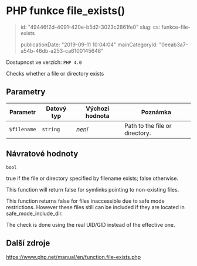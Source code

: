 PHP funkce file_exists()
========================

> id: "49446f2d-4091-420e-b5d2-3023c2861fe0"
> slug:
> 	cs: funkce-file-exists
>
> publicationDate: "2019-09-11 10:04:04"
> mainCategoryId: "0eeab3a7-a54b-46db-a253-ca6100145648"

Dostupnost ve verzích: `PHP 4.0`

Checks whether a file or directory exists


Parametry
--------------

| Parametr | Datový typ | Výchozí hodnota | Poznámka |
|-----|-----|-----|-----|
| `$filename` | `string` | *není* | Path to the file or directory. |


Návratové hodnoty
----------------

`bool`

true if the file or directory specified by
filename exists; false otherwise.
</p>
<p>
This function will return false for symlinks pointing to non-existing
files.
</p>
<p>
This function returns false for files inaccessible due to safe mode restrictions. However these
files still can be included if
they are located in safe_mode_include_dir.
</p>
<p>
The check is done using the real UID/GID instead of the effective one.

Další zdroje
------------

https://www.php.net/manual/en/function.file-exists.php
